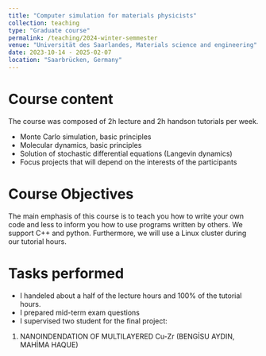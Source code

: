 ```yaml
---
title: "Computer simulation for materials physicists"
collection: teaching
type: "Graduate course"
permalink: /teaching/2024-winter-semmester
venue: "Universität des Saarlandes, Materials science and engineering"
date: 2023-10-14 - 2025-02-07
location: "Saarbrücken, Germany"
---
```


Course content
====

The course was composed of 2h lecture and 2h handson tutorials per week.
- Monte Carlo simulation, basic principles
- Molecular dynamics, basic principles
- Solution of stochastic differential equations (Langevin dynamics)
- Focus projects that will depend on the interests of the participants 


Course Objectives
====

The main emphasis of this course is to teach you how to write your own code and less to inform you how to use programs written by others. We support C++ and python. 
Furthermore, we will use a Linux cluster during our tutorial hours. 


Tasks performed
====
- I handeled about a half of the lecture hours and 100% of the tutorial hours.
- I prepared mid-term exam questions
- I supervised two student for the final project: 
1. NANOINDENDATION OF MULTILAYERED Cu-Zr (BENGİSU AYDIN, MAHİMA HAQUE)

